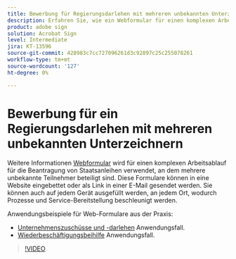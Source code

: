 ```yaml
---
title: Bewerbung für Regierungsdarlehen mit mehreren unbekannten Unterzeichnern
description: Erfahren Sie, wie ein Webformular für einen komplexen Arbeitsablauf für Bewerbungen mit öffentlichen Krediten verwendet wird, an dem mehrere unbekannte Teilnehmer beteiligt sind.
product: adobe sign
solution: Acrobat Sign
level: Intermediate
jira: KT-13596
source-git-commit: 428983c7cc727096261d3c92897c25c255078261
workflow-type: tm+mt
source-wordcount: '127'
ht-degree: 0%

---
```


# Bewerbung für ein Regierungsdarlehen mit mehreren unbekannten Unterzeichnern

Weitere Informationen [Webformular](../sign-advanced-users/webform.md) wird für einen komplexen Arbeitsablauf für die Beantragung von Staatsanleihen verwendet, an dem mehrere unbekannte Teilnehmer beteiligt sind. Diese Formulare können in eine Website eingebettet oder als Link in einer E-Mail gesendet werden. Sie können auch auf jedem Gerät ausgefüllt werden, an jedem Ort, wodurch Prozesse und Service-Bereitstellung beschleunigt werden.

Anwendungsbeispiele für Web-Formulare aus der Praxis:

* [Unternehmenszuschüsse und -darlehen](https://experienceleague.adobe.com/docs/document-cloud-learn/sign-learning-hub/expand/recipes/gov/usecasegovgrants.html?lang=en) Anwendungsfall.
* [Wiederbeschäftigungsbeihilfe](https://experienceleague.adobe.com/docs/document-cloud-learn/sign-learning-hub/expand/recipes/gov/usecasegovreemployment.html?lang=en) Anwendungsfall.

>[!VIDEO](https://video.tv.adobe.com/v/3421619?quality=12&learn=on&hidetitle=true)
